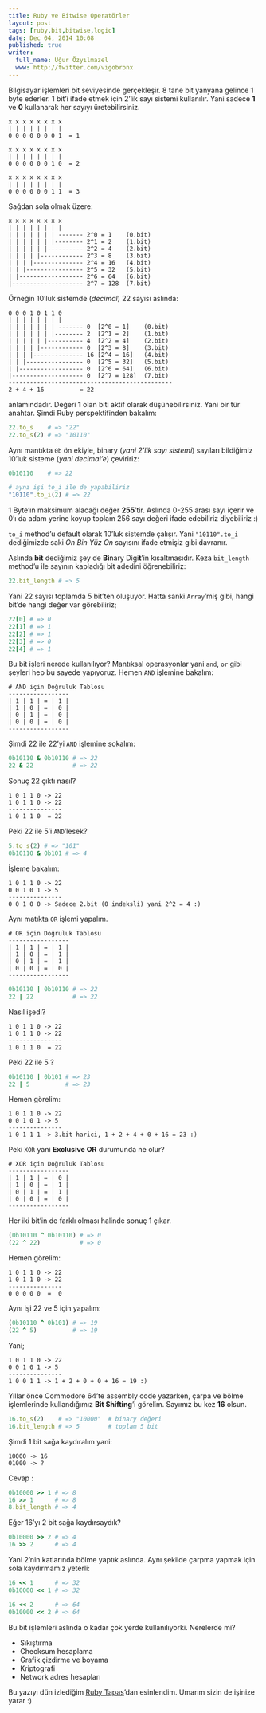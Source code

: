 ```yaml
---
title: Ruby ve Bitwise Operatörler
layout: post
tags: [ruby,bit,bitwise,logic]
date: Dec 04, 2014 10:08
published: true
writer:
  full_name: Uğur Özyılmazel
  www: http://twitter.com/vigobronx
---
```

Bilgisayar işlemleri bit seviyesinde gerçekleşir. 8 tane bit yanyana
gelince 1 byte ederler. 1 bit’i ifade etmek için 2’lik sayı sistemi
kullanılır. Yani sadece **1** ve **0** kullanarak her sayıyı üretebilirsiniz.

    x x x x x x x x
    | | | | | | | |
    0 0 0 0 0 0 0 1  = 1

    x x x x x x x x
    | | | | | | | |
    0 0 0 0 0 0 1 0  = 2

    x x x x x x x x
    | | | | | | | |
    0 0 0 0 0 0 1 1  = 3

Sağdan sola olmak üzere:

    x x x x x x x x
    | | | | | | | |
    | | | | | | | ------- 2^0 = 1    (0.bit)
    | | | | | | |-------- 2^1 = 2    (1.bit)
    | | | | | |---------- 2^2 = 4    (2.bit)
    | | | | |------------ 2^3 = 8    (3.bit)
    | | | |-------------- 2^4 = 16   (4.bit)
    | | |---------------- 2^5 = 32   (5.bit)
    | |------------------ 2^6 = 64   (6.bit)
    |-------------------- 2^7 = 128  (7.bit)

Örneğin 10’luk sistemde (*decimal*) 22 sayısı aslında:

    0 0 0 1 0 1 1 0
    | | | | | | | |
    | | | | | | | ------- 0  [2^0 = 1]    (0.bit)
    | | | | | | |-------- 2  [2^1 = 2]    (1.bit)
    | | | | | |---------- 4  [2^2 = 4]    (2.bit)
    | | | | |------------ 0  [2^3 = 8]    (3.bit)
    | | | |-------------- 16 [2^4 = 16]   (4.bit)
    | | |---------------- 0  [2^5 = 32]   (5.bit)
    | |------------------ 0  [2^6 = 64]   (6.bit)
    |-------------------- 0  [2^7 = 128]  (7.bit)
    ----------------------------------------------
    2 + 4 + 16          = 22

anlamındadır. Değeri **1** olan biti aktif olarak düşünebilirsiniz. Yani
bir tür anahtar. Şimdi Ruby perspektifinden bakalım:

```ruby
22.to_s    # => "22"
22.to_s(2) # => "10110"
```

Aynı mantıkta `0b` ön ekiyle, binary (*yani 2’lik sayı sistemi*) sayıları
bildiğimiz 10’luk sisteme (*yani decimal’e*) çeviririz:

```ruby
0b10110    # => 22

# aynı işi to_i ile de yapabiliriz
"10110".to_i(2) # => 22
```

1 Byte’ın maksimum alacağı değer **255**’tir. Aslında 0-255 arası sayı içerir
ve 0’ı da adam yerine koyup toplam 256 sayı değeri ifade edebiliriz
diyebiliriz :)

`to_i` method’u default olarak 10’luk sistemde çalışır. Yani `"10110".to_i`
dediğimizde saki *On Bin Yüz On* sayısını ifade etmişiz gibi davranır.

Aslında **bit** dediğimiz şey de **Bi**nary Digi**t**’in kısaltmasıdır. Keza
`bit_length` method’u ile sayının kapladığı bit adedini öğrenebiliriz:

```ruby
22.bit_length # => 5
```

Yani 22 sayısı toplamda 5 bit’ten oluşuyor. Hatta sanki `Array`’miş gibi,
hangi bit’de hangi değer var görebiliriz;

```ruby
22[0] # => 0
22[1] # => 1
22[2] # => 1
22[3] # => 0
22[4] # => 1
```

Bu bit işleri nerede kullanılıyor? Mantıksal operasyonlar yani `and`, `or`
gibi şeyleri hep bu sayede yapıyoruz. Hemen `AND` işlemine bakalım:

    # AND için Doğruluk Tablosu
    -----------------
    | 1 | 1 | = | 1 |
    | 1 | 0 | = | 0 |
    | 0 | 1 | = | 0 |
    | 0 | 0 | = | 0 |
    -----------------

Şimdi 22 ile 22’yi `AND` işlemine sokalım:

```ruby
0b10110 & 0b10110 # => 22
22 & 22           # => 22
```

Sonuç 22 çıktı nasıl?

    1 0 1 1 0 -> 22
    1 0 1 1 0 -> 22
    ---------------
    1 0 1 1 0  = 22

Peki 22 ile 5’i `AND`’lesek?

```ruby
5.to_s(2) # => "101"
0b10110 & 0b101 # => 4
```

İşleme bakalım:

    1 0 1 1 0 -> 22
    0 0 1 0 1 -> 5
    ---------------
    0 0 1 0 0 -> Sadece 2.bit (0 indeksli) yani 2^2 = 4 :)

Aynı matıkta `OR` işlemi yapalım.

    # OR için Doğruluk Tablosu
    -----------------
    | 1 | 1 | = | 1 |
    | 1 | 0 | = | 1 |
    | 0 | 1 | = | 1 |
    | 0 | 0 | = | 0 |
    -----------------

```ruby
0b10110 | 0b10110 # => 22
22 | 22           # => 22
```

Nasıl işedi?

    1 0 1 1 0 -> 22
    1 0 1 1 0 -> 22
    ---------------
    1 0 1 1 0  = 22

Peki 22 ile 5 ?

```ruby
0b10110 | 0b101 # => 23
22 | 5          # => 23
```

Hemen görelim:

    1 0 1 1 0 -> 22
    0 0 1 0 1 -> 5
    ---------------
    1 0 1 1 1 -> 3.bit harici, 1 + 2 + 4 + 0 + 16 = 23 :)

Peki `XOR` yani **Exclusive OR** durumunda ne olur?

    # XOR için Doğruluk Tablosu
    -----------------
    | 1 | 1 | = | 0 |
    | 1 | 0 | = | 1 |
    | 0 | 1 | = | 1 |
    | 0 | 0 | = | 0 |
    -----------------

Her iki bit’in de farklı olması halinde sonuç 1 çıkar.

```ruby
(0b10110 ^ 0b10110) # => 0
(22 ^ 22)           # => 0
```

Hemen görelim:

    1 0 1 1 0 -> 22
    1 0 1 1 0 -> 22
    ---------------
    0 0 0 0 0  =  0

Aynı işi 22 ve 5 için yapalım:

```ruby
(0b10110 ^ 0b101) # => 19
(22 ^ 5)          # => 19
```

Yani;

    1 0 1 1 0 -> 22
    0 0 1 0 1 -> 5
    ---------------
    1 0 0 1 1 -> 1 + 2 + 0 + 0 + 16 = 19 :)

Yıllar önce Commodore 64’te assembly code yazarken, çarpa ve bölme işlemlerinde
kullandığımız **Bit Shifting**’i görelim. Sayımız bu kez **16** olsun.

```ruby
16.to_s(2)    # => "10000"  # binary değeri
16.bit_length # => 5        # toplam 5 bit
```

Şimdi 1 bit sağa kaydıralım yani:

    10000 -> 16
    01000 -> ?

Cevap :

```ruby
0b10000 >> 1 # => 8
16 >> 1      # => 8
8.bit_length # => 4
```

Eğer 16’yı 2 bit sağa kaydırsaydık?

```ruby
0b10000 >> 2 # => 4
16 >> 2      # => 4
```

Yani 2’nin katlarında bölme yaptık aslında. Aynı şekilde çarpma yapmak için
sola kaydırmamız yeterli:

```ruby
16 << 1      # => 32
0b10000 << 1 # => 32

16 << 2      # => 64
0b10000 << 2 # => 64
```

Bu bit işlemleri aslında o kadar çok yerde kullanılıyorki. Nerelerde mi?

* Sıkıştırma
* Checksum hesaplama
* Grafik çizdirme ve boyama
* Kriptografi
* Network adres hesapları

Bu yazıyı dün izlediğim [Ruby Tapas][01]’dan esinlendim. Umarım sizin de işinize
yarar :)

[01]: http://www.rubytapas.com/